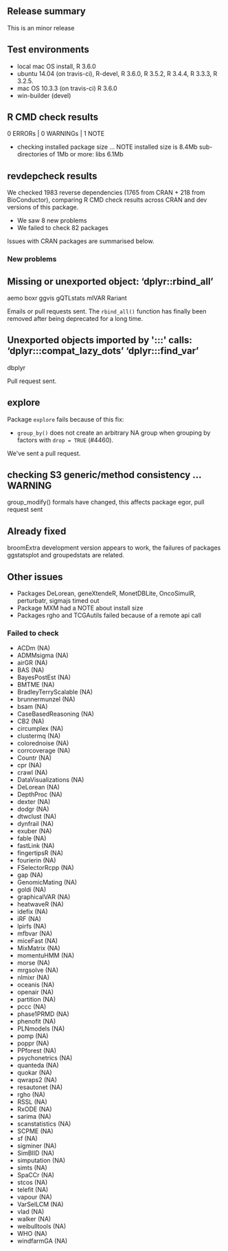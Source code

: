 ## Release summary

This is an minor release

## Test environments

* local mac OS install, R 3.6.0
* ubuntu 14.04 (on travis-ci), R-devel, R 3.6.0, R 3.5.2, R 3.4.4, R 3.3.3, R 3.2.5.
* mac OS 10.3.3 (on travis-ci) R 3.6.0
* win-builder (devel)

## R CMD check results

0 ERRORs | 0 WARNINGs | 1 NOTE

*   checking installed package size ... NOTE
    installed size is  8.4Mb
    sub-directories of 1Mb or more:
      libs   6.1Mb

## revdepcheck results

We checked 1983 reverse dependencies (1765 from CRAN + 218 from BioConductor), comparing R CMD check results across CRAN and dev versions of this package.

 * We saw 8 new problems
 * We failed to check 82 packages

Issues with CRAN packages are summarised below.

### New problems

## Missing or unexported object: ‘dplyr::rbind_all’

aemo
boxr
ggvis
gQTLstats
mlVAR
Rariant

Emails or pull requests sent. The `rbind_all()` function has finally been 
removed after being deprecated for a long time. 

## Unexported objects imported by ':::' calls: ‘dplyr:::compat_lazy_dots’ ‘dplyr:::find_var’

dbplyr

Pull request sent. 

## explore

Package `explore` fails because of this fix: 

* `group_by()` does not create an arbitrary NA group when grouping by factors with `drop = TRUE` (#4460).

We've sent a pull request. 

## checking S3 generic/method consistency ... WARNING

group_modify() formals have changed, this affects package egor, pull request sent

## Already fixed

broomExtra development version appears to work, the failures of packages
ggstatsplot and groupedstats are related. 

## Other issues

- Packages DeLorean, geneXtendeR, MonetDBLite, OncoSimulR, perturbatr, sigmajs timed out
- Package MXM had a NOTE about install size
- Packages rgho and TCGAutils failed because of a remote api call

### Failed to check

* ACDm                 (NA)
* ADMMsigma            (NA)
* airGR                (NA)
* BAS                  (NA)
* BayesPostEst         (NA)
* BMTME                (NA)
* BradleyTerryScalable (NA)
* brunnermunzel        (NA)
* bsam                 (NA)
* CaseBasedReasoning   (NA)
* CB2                  (NA)
* circumplex           (NA)
* clustermq            (NA)
* colorednoise         (NA)
* corrcoverage         (NA)
* Countr               (NA)
* cpr                  (NA)
* crawl                (NA)
* DataVisualizations   (NA)
* DeLorean             (NA)
* DepthProc            (NA)
* dexter               (NA)
* dodgr                (NA)
* dtwclust             (NA)
* dynfrail             (NA)
* exuber               (NA)
* fable                (NA)
* fastLink             (NA)
* fingertipsR          (NA)
* fourierin            (NA)
* FSelectorRcpp        (NA)
* gap                  (NA)
* GenomicMating        (NA)
* goldi                (NA)
* graphicalVAR         (NA)
* heatwaveR            (NA)
* idefix               (NA)
* iRF                  (NA)
* lpirfs               (NA)
* mfbvar               (NA)
* miceFast             (NA)
* MixMatrix            (NA)
* momentuHMM           (NA)
* morse                (NA)
* mrgsolve             (NA)
* nlmixr               (NA)
* oceanis              (NA)
* openair              (NA)
* partition            (NA)
* pccc                 (NA)
* phase1PRMD           (NA)
* phenofit             (NA)
* PLNmodels            (NA)
* pomp                 (NA)
* poppr                (NA)
* PPforest             (NA)
* psychonetrics        (NA)
* quanteda             (NA)
* quokar               (NA)
* qwraps2              (NA)
* resautonet           (NA)
* rgho                 (NA)
* RSSL                 (NA)
* RxODE                (NA)
* sarima               (NA)
* scanstatistics       (NA)
* SCPME                (NA)
* sf                   (NA)
* sigminer             (NA)
* SimBIID              (NA)
* simputation          (NA)
* simts                (NA)
* SpaCCr               (NA)
* stcos                (NA)
* telefit              (NA)
* vapour               (NA)
* VarSelLCM            (NA)
* vlad                 (NA)
* walker               (NA)
* weibulltools         (NA)
* WHO                  (NA)
* windfarmGA           (NA)
